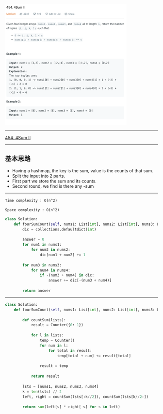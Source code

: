 <img src="2022-11-22-15-23-22.png" width="400" height="400"/>

___
[454. 4Sum II](https://leetcode.com/problems/4sum-ii/)
___


## 基本思路
* Having a hashmap, the key is the sum, value is the counts of that sum.
* Split the input into 2 parts.
* First part we store the sum and its counts.
* Second round, we find is there any -sum 

___

`Time complexity : O(n^2)`

`Space complexity : O(n^2)`
```python
class Solution:
    def fourSumCount(self, nums1: List[int], nums2: List[int], nums3: List[int], nums4: List[int]) -> int:
        dic = collections.defaultdict(int)
        
        answer = 0
        for num1 in nums1:
            for num2 in nums2:
                dic[num1 + num2] += 1
                
        for num3 in nums3:
            for num4 in nums4:
                if -(num3 + num4) in dic:
                    answer += dic[-(num3 + num4)]
                    
        return answer
```

___


```python
class Solution:
    def fourSumCount(self, nums1: List[int], nums2: List[int], nums3: List[int], nums4: List[int]) -> int:
        
        def countSum(lists):
            result = Counter({0: 1})
            
            for l in lists:
                temp = Counter()
                for num in l:
                    for total in result:
                        temp[total + num] += result[total]
                    
                result = temp
            
            return result
        
        lsts = [nums1, nums2, nums3, nums4]
        k = len(lsts) // 2
        left, right = countSum(lsts[:k//2]), countSum(lsts[k//2:])
        
        return sum(left[s] * right[-s] for s in left)
        
```